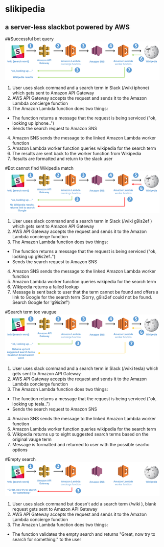 # slikipedia
## a server-less slackbot powered by AWS  




















##Successful bot query
![successful](https://github.com/mcclanahan/slikipedia/blob/master/images/successful.png)

1. User uses slack command and a search term in Slack (/wiki iphone) which gets sent to Amazon API Gateway
2. AWS API Gateway accepts the request and sends it to the Amazon Lambda concierge function
3. The Amazon Lambda function does two things:
  * The function returns a message that the request is being serviced ("ok, looking up iphone..")
  * Sends the search request to Amazon SNS
4. Amazon SNS sends the message to the linked Amazon Lambda worker function
5. Amazon Lambda worker function queries wikipedia for the search term
6. The results are sent back to the worker function from Wikipedia
7. Results are formatted and return to the slack user


#Bot cannot find Wikipedia match
![failed](https://github.com/mcclanahan/slikipedia/blob/master/images/failed.png)

1. User uses slack command and a search term in Slack (/wiki g9is2ef ) which gets sent to Amazon API Gateway
2. AWS API Gateway accepts the request and sends it to the Amazon Lambda concierge function
3. The Amazon Lambda function does two things:
  * The function returns a message that the request is being serviced ("ok, looking up g9is2ef..")
  * Sends the search request to Amazon SNS
4. Amazon SNS sends the message to the linked Amazon Lambda worker function
5. Amazon Lambda worker function queries wikipedia for the search term
6. Wikipedia returns a failed lookup
7. Message is sent back to user that the term cannot be found and offers a link to Google for the search term (Sorry, g9is2ef could not be found. Search Google for 'g9is2ef') 

#Search term too vaugue
![vauge](https://github.com/mcclanahan/slikipedia/blob/master/images/vauge.png)

1. User uses slack command and a search term in Slack (/wiki tesla) which gets sent to Amazon API Gateway
2. AWS API Gateway accepts the request and sends it to the Amazon Lambda concierge function
3. The Amazon Lambda function does two things:
  * The function returns a message that the request is being serviced ("ok, looking up tesla..")
  * Sends the search request to Amazon SNS
4. Amazon SNS sends the message to the linked Amazon Lambda worker function
5. Amazon Lambda worker function queries wikipedia for the search term
6. Wikipedia returns up to eight suggested search terms based on the original vauge term 
7. Message is formatted and returned to user with the possible searhc options

#Empty search
![empty](https://github.com/mcclanahan/slikipedia/blob/master/images/empty_search.png)

1. User uses slack command but doesn't add a search term (/wiki ), blank request gets sent to Amazon API Gateway
2. AWS API Gateway accepts the request and sends it to the Amazon Lambda concierge function
3. The Amazon Lambda function does two things:
  * The function validates the empty search and returns "Great, now try to search for something." to the user 
  
